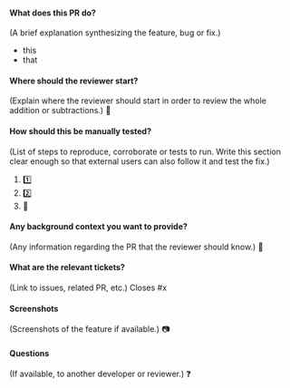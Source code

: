 #### What does this PR do?
(A brief explanation synthesizing the feature, bug or fix.)
- this
- that

#### Where should the reviewer start?
(Explain where the reviewer should start in order to review the whole addition or subtractions.)
:checkered_flag:

#### How should this be manually tested?
(List of steps to reproduce, corroborate or tests to run. Write this section clear enough so that external users can also follow it and test the fix.)
1. :one:
2. :two:
3. :tada:

#### Any background context you want to provide?
(Any information regarding the PR that the reviewer should know.)
:construction:

#### What are the relevant tickets?
(Link to issues, related PR, etc.)
Closes #x

#### Screenshots
(Screenshots of the feature if available.)
:camera:

#### Questions
(If available, to another developer or reviewer.)
:question:
